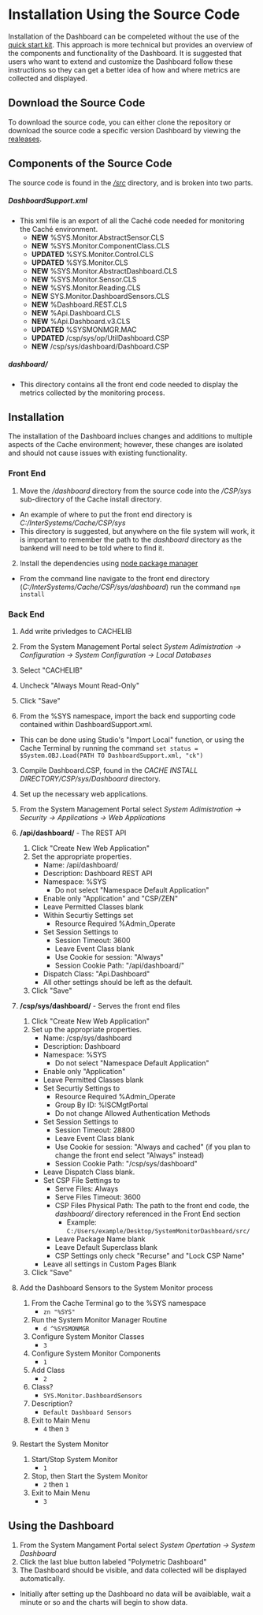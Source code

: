 # Installation Using the Source Code
Installation of the Dashboard can be compeleted without the use of the [quick start kit](https://github.com/CDTiernan/SystemMonitorDashboard/tree/master/dist). This approach is more technical but provides an overview of the components and functionality of the Dashboard. It is suggested that users who want to extend and customize the Dashboard follow these instructions so they can get a better idea of how and where metrics are collected and displayed.

## Download the Source Code
To download the source code, you can either clone the repository or download the source code a specific version Dashboard by viewing the [realeases](https://github.com/CDTiernan/SystemMonitorDashboard/releases).

## Components of the Source Code
The source code is found in the [*/src*](https://github.com/CDTiernan/SystemMonitorDashboard/tree/master/src) directory, and is broken into two parts.

##### DashboardSupport.xml
  - This xml file is an export of all the Caché code needed for monitoring the Caché environment.
     - **NEW** %SYS.Monitor.AbstractSensor.CLS
     - **NEW** %SYS.Monitor.ComponentClass.CLS
     - **UPDATED** %SYS.Monitor.Control.CLS
     - **UPDATED** %SYS.Monitor.CLS
     - **NEW** %SYS.Monitor.AbstractDashboard.CLS
     - **NEW** %SYS.Monitor.Sensor.CLS
     - **NEW** %SYS.Monitor.Reading.CLS
     - **NEW** SYS.Monitor.DashboardSensors.CLS
     - **NEW** %Dashboard.REST.CLS
     - **NEW** %Api.Dashboard.CLS
     - **NEW** %Api.Dashboard.v3.CLS
     - **UPDATED** %SYSMONMGR.MAC
     - **UPDATED** /csp/sys/op/UtilDashboard.CSP
     - **NEW** /csp/sys/dashboard/Dashboard.CSP

##### dashboard/
  - This directory contains all the front end code needed to display the metrics collected by the monitoring process.

## Installation
The installation of the Dashboard inclues changes and additions to multiple aspects of the Cache environment; however, these changes are isolated and should not cause issues with existing functionality.

###	Front End
1. Move the */dashboard* directory from the source code into the */CSP/sys* sub-directory of the Cache install directory.
 - An example of where to put the front end directory is *C:/InterSystems/Cache/CSP/sys*
 - This directory is suggested, but anywhere on the file system will work, it is important to remember the path to the *dashboard* directory as the bankend will need to be told where to find it.

2. Install the dependencies using [node package manager](https://www.npmjs.com/)
 - From the command line navigate to the front end directory (*C:/InterSystems/Cache/CSP/sys/dashboard*) run the command `npm install`

###	Back End
1. Add write privledges to CACHELIB
 1. From the System Management Portal select *System Adimistration -> Configuration -> System Configuration -> Local Databases*
 2. Select "CACHELIB"
 3. Uncheck "Always Mount Read-Only"
 4. Click "Save"

2. From the %SYS namespace, import the back end supporting code contained within DashboardSupport.xml.
 - This can be done using Studio's "Import Local" function, or using the Cache Terminal by running the command `set status = $System.OBJ.Load(PATH TO DashboardSupport.xml, "ck")`

3. Compile Dashboard.CSP, found in the *CACHE INSTALL DIRECTORY/CSP/sys/Dashboard* directory.

3. Set up the necessary web applications.
 1. From the System Management Portal select *System Adimistration -> Security -> Applications -> Web Applications*
 2. **/api/dashboard/** - The REST API
    1. Click "Create New Web Application"
    2. Set the appropriate properties.
       - Name: /api/dashboard/
       - Description: Dashboard REST API
       - Namespace: %SYS
          - Do not select "Namespace Default Application"
       - Enable only "Application" and "CSP/ZEN"
       - Leave Permitted Classes blank
       - Within Securtiy Settings set
          - Resource Required %Admin_Operate
       - Set Session Settings to
           - Session Timeout: 3600
           - Leave Event Class blank
           - Use Cookie for session: "Always"
           - Session Cookie Path: "/api/dashboard/"
       - Dispatch Class: "Api.Dashboard"
       - All other settings should be left as the default.
    3. Click "Save"
  3. **/csp/sys/dashboard/** - Serves the front end files
     1. Click "Create New Web Application"
     2. Set up the appropriate properties.
        - Name: /csp/sys/dashboard
        - Description: Dashboard
        - Namespace: %SYS
           - Do not select "Namespace Default Application"
        - Enable only "Application"
        - Leave Permitted Classes blank
        - Set Securtiy Settings to
           - Resource Required %Admin_Operate
           - Group By ID: %ISCMgtPortal
           - Do not change Allowed Authentication Methods
        - Set Session Settings to
            - Session Timeout: 28800
            - Leave Event Class blank
            - Use Cookie for session: "Always and cached"  (if you plan to change the front end select "Always" instead)
            - Session Cookie Path: "/csp/sys/dashboard"
        - Leave Dispatch Class blank.
        - Set CSP File Settings to
            - Serve Files: Always
            - Serve Files Timeout: 3600
            - CSP Files Physical Path: The path to the front end code, the *dashboard/* directory referenced in the Front End section
                - Example: `C:/Users/example/Desktop/SystemMonitorDashboard/src/`
            - Leave Package Name blank
            - Leave Default Superclass blank
            - CSP Settings only check "Recurse" and "Lock CSP Name"
        - Leave all settings in Custom Pages Blank
     3. Click "Save"

4. Add the Dashboard Sensors to the System Monitor process
   1. From the Cache Terminal go to the %SYS namespace
       - `zn "%SYS"`
   2. Run the System Monitor Manager Routine
       - `d ^%SYSMONMGR`
   3. Configure System Monitor Classes
       - `3`
   4. Configure System Monitor Components
       - `1`
   5. Add Class
       - `2`
   6. Class?
       - `SYS.Monitor.DashboardSensors`
   7. Description?
       - `Default Dashboard Sensors`
   8. Exit to Main Menu
       - `4` then `3`
5. Restart the System Monitor
   1. Start/Stop System Monitor
       - `1`
   2. Stop, then Start the System Monitor
       - `2` then `1`
   3. Exit to Main Menu
       - `3`


## Using the Dashboard
1. From the System Mangament Portal select *System Opertation -> System Dashboard*
2. Click the last blue button labeled "Polymetric Dashboard"
3. The Dashboard should be visible, and data collected will be displayed automatically.
 - Initially after setting up the Dashboard no data will be avaiblable, wait a minute or so and the charts will begin to show data.
